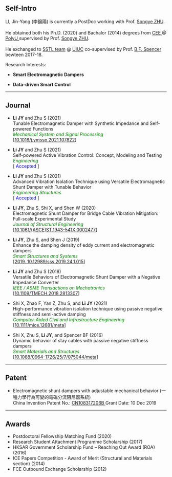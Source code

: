 ## Self-Intro

LI, Jin-Yang (李錦陽) is currently a PostDoc working with Prof. <a href="https://songyezhu.wixsite.com/mysite">Songye ZHU</a>.
<br><br>
He obtained both his Ph.D. (2020) and Bachalor (2014) degrees from <a href="https://www.polyu.edu.hk/en/cee/"> CEE </a> @ <a href="https://polyu.edu.hk/"> PolyU </a> supervised by Prof. <a href="https://songyezhu.wixsite.com/mysite">Songye ZHU</a>.
<br><br>
He exchanged to <a href="http://sstl.cee.illinois.edu/li_jinyang/"> SSTL team</a> @ <a href="https://illinois.edu/"> UIUC</a> co-supervised by Prof. <a href="https://cee.illinois.edu/directory/profile/bfs">B.F. Spencer</a> bewteen 2017-18.

Research Interests: <br>
- **Smart Electromagnetic Dampers** <br>

- **Data-driven Smart Control** <br>

---
## Journal
* **Li JY** and Zhu S (2021)<br>
Tunable Electromagnetic Damper with Synthetic Impedance and Self-powered Functions<br>
<span style="color:green">*Mechanical System and Signal Processing*</span> <br>
[<a href="https://doi.org/10.1016/j.ymssp.2021.107822">10.1016/j.ymssp.2021.107822</a>]

* **Li JY** and Zhu S (2021)<br>
Self-powered Active Vibration Control: Concept, Modeling and Testing<br>
<span style="color:green"> *Engineering*</span> <br>
[<span style="color:blue"> Accepted </span>]

* **Li JY** and Zhu S (2021)<br> 
Advanced Vibration Isolation Technique using Versatile Electromagnetic Shunt Damper with Tunable Behavior<br>
<span style="color:green"> *Engineering Structures*</span> <br>
[<span style="color:blue"> Accepted </span>]

* **Li JY**, Zhu S, Shi X, and Shen W (2020)<br> 
Electromagnetic Shunt Damper for Bridge Cable Vibration Mitigation: Full-scale Experimental Study<br>
<span style="color:green"> *Journal of Structural Engineering*</span> <br>
[<a href="https://ascelibrary.org/doi/full/10.1061/%28ASCE%29ST.1943-541X.0002477">10.1061/(ASCE)ST.1943-541X.0002477</a>]

* **Li JY**, Zhu S, and Shen J (2019)<br>
Enhance the damping density of eddy current and electromagnetic dampers<br>
<span style="color:green"> *Smart Structures and Systems*</span> <br>
[<a href="https://doi.org/10.12989/sss.2019.24.1.015">2019. 10.12989/sss.2019.24.1.015</a>]

* **Li JY** and Zhu S (2018)<br>
Versatile Behaviors of Electromagnetic Shunt Damper with a Negative Impedance Converter<br>
<span style="color:green"> *IEEE / ASME Transactions on Mechatronics*</span> <br>
[<a href="https://ieeexplore.ieee.org/document/8309311">10.1109/TMECH.2018.2813307</a>]

* Shi X, Zhao F, Yan Z, Zhu S, and **Li JY** (2021)<br>
High-performance vibration isolation technique using passive negative stiffness and semi-active damping<br>
<span style="color:green"> *Computer-Aided Civil and Infrastructure Engineering*</span> <br>
[<a href="https://doi.org/10.1111/mice.12681">10.1111/mice.12681/meta</a>]

* Shi X, Zhu S, **Li JY**, and Spencer BF (2016)<br>
Dynamic behavior of stay cables with passive negative stiffness dampers<br>
<span style="color:green"> *Smart Materials and Structures*</span> <br>
[<a href="https://iopscience.iop.org/article/10.1088/0964-1726/25/7/075044/meta">10.1088/0964-1726/25/7/075044/meta</a>]

---

## Patent
* Electromagnetic shunt dampers with adjustable mechanical behavior (一種力學行為可變的電磁分流阻尼器系統)<br>
China Invention Patent No.: <a href="https://patents.google.com/patent/CN108317206B">CN108317206B </a>  Grant Date: 10 Dec 2019

---
## Awards
* Postdoctoral Fellowship Matching Fund (2020)	
* Research Student Attachment Programme Scholarship (2017)	
* HKSAR Government Scholarship Fund – Reaching Out Award (ROA) (2016)
* ICE Papers Competition - Award of Merit (Structural and Materials section) (2014)
* FCE Outbound Exchange Scholarship (2012)

